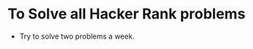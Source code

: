 To Solve all Hacker Rank problems
==================================

  - Try to solve two problems a week.
